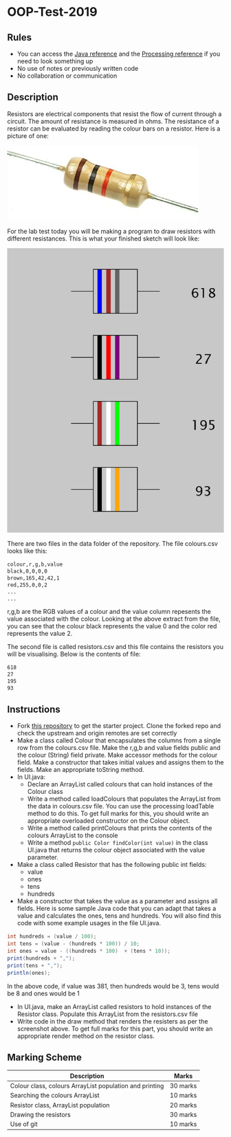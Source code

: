 # OOP-Test-2019

## Rules

- You can access the [Java reference](https://docs.oracle.com/javase/7/docs/api/) and the [Processing reference](https://processing.org/reference/) if you need to look something up
- No use of notes or previously written code
- No collaboration or communication

## Description
Resistors are electrical components that resist the flow of current through a circuit. The amount of resistance is measured in ohms. The resistance of a resistor can be evaluated by reading the colour bars on a resistor. Here is a picture of one:

![](images/1.jpg)

For the lab test today you will be making a program to draw resistors with different resistances. This is what your finished sketch will look like:

![](images/2.png)

There are two files in the data folder of the repository. The file colours.csv looks like this:

```
colour,r,g,b,value
black,0,0,0,0
brown,165,42,42,1
red,255,0,0,2
...
...
```
r,g,b are the RGB values of a colour and the value column repesents the value associated with the colour. Looking at the above extract from the file, you can see that the colour black represents the value 0 and the color red represents the value 2.

The second file is called resistors.csv and this file contains the resistors you will be visualising. Below is the contents of file:

```
618
27
195
93
```

## Instructions

- Fork [this repository](https://github.com/skooter500/OOP-Test-2019-Starter) to get the starter project. Clone the forked repo and check the upstream and origin remotes are set correctly
- Make a class called Colour that encapsulates the columns from a single row from the colours.csv file. Make the r,g,b and value fields public and the colour (String) field private. Make accessor methods for the colour field. Make a constructor that takes initial values and assigns them to the fields. Make an appropriate toString method.
- In UI.java:
    - Declare an ArrayList called colours that can hold instances of the Colour class
    - Write a method called loadColours that populates the ArrayList from the data in colours.csv file. You can use the processing loadTable method to do this. To get full marks for this, you should write an appropriate overloaded constructor on the Colour object.
    - Write a method called printColours that prints the contents of the colours ArrayList to the console
    - Write a method ```public Color findColor(int value)``` in the class UI.java that returns the colour object associated with the value parameter.
- Make a class called Resistor that has the following public int fields:
    - value
    - ones
    - tens
    - hundreds
- Make a constructor that takes the value as a parameter and assigns all fields. Here is some sample Java code that you can adapt that takes a value and calculates the ones, tens and hundreds. You will also find this code with some example usages in the file UI.java.

```Java
int hundreds = (value / 100);
int tens = (value - (hundreds * 100)) / 10;
int ones = value - ((hundreds * 100)  + (tens * 10));
print(hundreds + ",");
print(tens + ",");
println(ones);
```

In the above code, if value was 381, then hundreds would be 3, tens would be 8 and ones would be 1

- In UI.java, make an ArrayList called resistors to hold instances of the Resistor class. Populate this ArrayList from the resistors.csv file
- Write code in the draw method that renders the resisters as per the screenshot above. To get full marks for this part, you should write an appropriate render method on the resistor class.

## Marking Scheme

| Description | Marks |
|-------------|-------|
| Colour class, colours ArrayList population and printing | 30 marks |
| Searching the colours ArrayList | 10 marks |
| Resistor class, ArrayList population | 20 marks |
| Drawing the resistors | 30 marks |
| Use of git | 10 marks |
